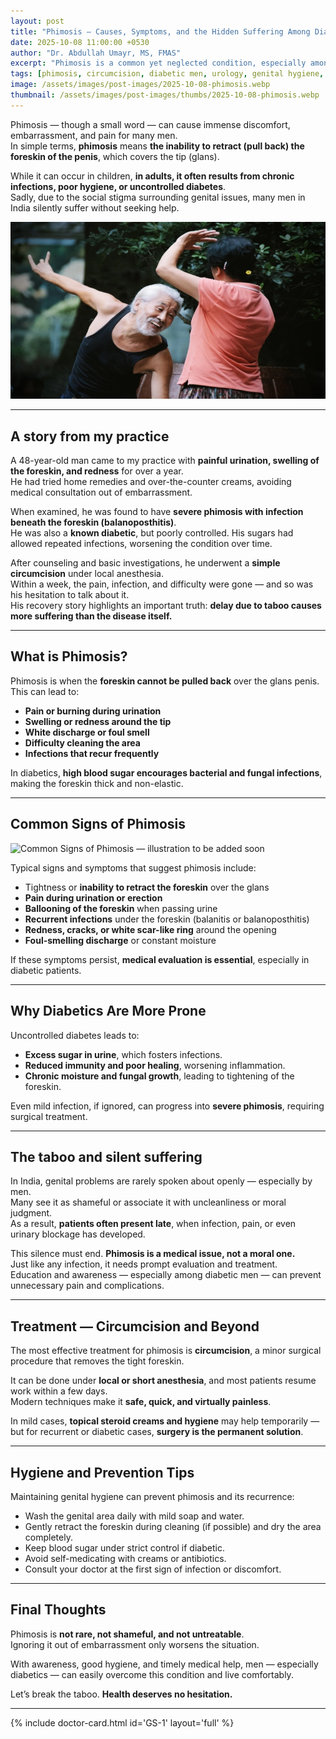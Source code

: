 ```yaml
---
layout: post
title: "Phimosis — Causes, Symptoms, and the Hidden Suffering Among Diabetics"
date: 2025-10-08 11:00:00 +0530
author: "Dr. Abdullah Umayr, MS, FMAS"
excerpt: "Phimosis is a common yet neglected condition, especially among diabetic men in India. Dr. Abdullah Umayr shares a real case from his practice, explaining the causes, symptoms, treatment, and the importance of hygiene and awareness."
tags: [phimosis, circumcision, diabetic men, urology, genital hygiene, Dr. Abdullah Umayr]
image: /assets/images/post-images/2025-10-08-phimosis.webp
thumbnail: /assets/images/post-images/thumbs/2025-10-08-phimosis.webp
---
```


Phimosis — though a small word — can cause immense discomfort, embarrassment, and pain for many men.  
In simple terms, **phimosis** means **the inability to retract (pull back) the foreskin of the penis**, which covers the tip (glans).  

While it can occur in children, **in adults, it often results from chronic infections, poor hygiene, or uncontrolled diabetes**.  
Sadly, due to the social stigma surrounding genital issues, many men in India silently suffer without seeking help.

![Phimosis awareness and treatment](/assets/images/post-images/2025-10-08-phimosis.webp)

---

## A story from my practice

A 48-year-old man came to my practice with **painful urination, swelling of the foreskin, and redness** for over a year.  
He had tried home remedies and over-the-counter creams, avoiding medical consultation out of embarrassment.

When examined, he was found to have **severe phimosis with infection beneath the foreskin (balanoposthitis)**.  
He was also a **known diabetic**, but poorly controlled. His sugars had allowed repeated infections, worsening the condition over time.

After counseling and basic investigations, he underwent a **simple circumcision** under local anesthesia.  
Within a week, the pain, infection, and difficulty were gone — and so was his hesitation to talk about it.  
His recovery story highlights an important truth: **delay due to taboo causes more suffering than the disease itself.**

---

## What is Phimosis?

Phimosis is when the **foreskin cannot be pulled back** over the glans penis.  
This can lead to:
- **Pain or burning during urination**
- **Swelling or redness around the tip**
- **White discharge or foul smell**
- **Difficulty cleaning the area**
- **Infections that recur frequently**

In diabetics, **high blood sugar encourages bacterial and fungal infections**, making the foreskin thick and non-elastic.

---

## Common Signs of Phimosis

![Common Signs of Phimosis — illustration to be added soon](/assets/images/post-images/2025-10-08-phimosis-signs.webp)

Typical signs and symptoms that suggest phimosis include:
- Tightness or **inability to retract the foreskin** over the glans  
- **Pain during urination or erection**  
- **Ballooning of the foreskin** when passing urine  
- **Recurrent infections** under the foreskin (balanitis or balanoposthitis)  
- **Redness, cracks, or white scar-like ring** around the opening  
- **Foul-smelling discharge** or constant moisture  

If these symptoms persist, **medical evaluation is essential**, especially in diabetic patients.

---

## Why Diabetics Are More Prone

Uncontrolled diabetes leads to:
- **Excess sugar in urine**, which fosters infections.  
- **Reduced immunity and poor healing**, worsening inflammation.  
- **Chronic moisture and fungal growth**, leading to tightening of the foreskin.  

Even mild infection, if ignored, can progress into **severe phimosis**, requiring surgical treatment.

---

## The taboo and silent suffering

In India, genital problems are rarely spoken about openly — especially by men.  
Many see it as shameful or associate it with uncleanliness or moral judgment.  
As a result, **patients often present late**, when infection, pain, or even urinary blockage has developed.

This silence must end. **Phimosis is a medical issue, not a moral one.**  
Just like any infection, it needs prompt evaluation and treatment.  
Education and awareness — especially among diabetic men — can prevent unnecessary pain and complications.

---

## Treatment — Circumcision and Beyond

The most effective treatment for phimosis is **circumcision**, a minor surgical procedure that removes the tight foreskin.  

It can be done under **local or short anesthesia**, and most patients resume work within a few days.  
Modern techniques make it **safe, quick, and virtually painless**.

In mild cases, **topical steroid creams and hygiene** may help temporarily — but for recurrent or diabetic cases, **surgery is the permanent solution**.

---

## Hygiene and Prevention Tips

Maintaining genital hygiene can prevent phimosis and its recurrence:
- Wash the genital area daily with mild soap and water.  
- Gently retract the foreskin during cleaning (if possible) and dry the area completely.  
- Keep blood sugar under strict control if diabetic.  
- Avoid self-medicating with creams or antibiotics.  
- Consult your doctor at the first sign of infection or discomfort.

---

## Final Thoughts

Phimosis is **not rare, not shameful, and not untreatable**.  
Ignoring it out of embarrassment only worsens the situation.  

With awareness, good hygiene, and timely medical help, men — especially diabetics — can easily overcome this condition and live comfortably.

Let’s break the taboo. **Health deserves no hesitation.**

---

{% include doctor-card.html id='GS-1' layout='full' %}
